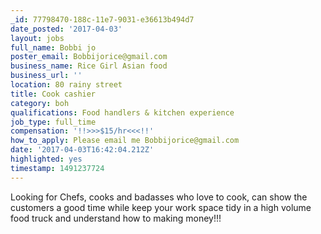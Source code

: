 ```yaml
---
_id: 77798470-188c-11e7-9031-e36613b494d7
date_posted: '2017-04-03'
layout: jobs
full_name: Bobbi jo
poster_email: Bobbijorice@gmail.com
business_name: Rice Girl Asian food
business_url: ''
location: 80 rainy street
title: Cook cashier
category: boh
qualifications: Food handlers & kitchen experience
job_type: full_time
compensation: '!!>>>$15/hr<<<!!'
how_to_apply: Please email me Bobbijorice@gmail.com
date: '2017-04-03T16:42:04.212Z'
highlighted: yes
timestamp: 1491237724
---
```

Looking for Chefs, cooks and badasses who love to cook, can show the customers a good time while keep your work space tidy in a high volume food truck and understand how to making money!!!
